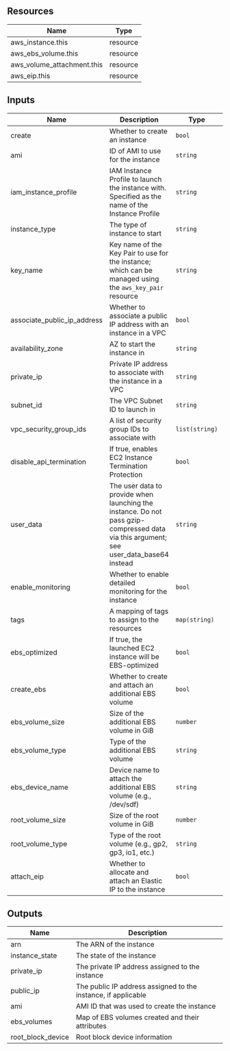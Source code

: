 ## Resources

| Name | Type |
|------|------|
| aws_instance.this | resource |
| aws_ebs_volume.this | resource |
| aws_volume_attachment.this | resource |
| aws_eip.this| resource |


## Inputs

| Name | Description | Type | Default | Required |
|------|-------------|------|---------|:--------:|
| create | Whether to create an instance | `bool` | `true` | no |
| ami | ID of AMI to use for the instance | `string` | `null` | no |
| iam_instance_profile | IAM Instance Profile to launch the instance with. Specified as the name of the Instance Profile | `string` | `null` | no |
| instance_type | The type of instance to start | `string` | `"t3.micro"` | no |
| key_name | Key name of the Key Pair to use for the instance; which can be managed using the `aws_key_pair` resource | `string` | `null` | no |
| associate_public_ip_address | Whether to associate a public IP address with an instance in a VPC | `bool` | `null` | no |
| availability_zone | AZ to start the instance in | `string` | `null` | no |
| private_ip | Private IP address to associate with the instance in a VPC | `string` | `null` | no |
| subnet_id | The VPC Subnet ID to launch in | `string` | `null` | no |
| vpc_security_group_ids | A list of security group IDs to associate with | `list(string)` | `[]` | no |
| disable_api_termination | If true, enables EC2 Instance Termination Protection | `bool` | `null` | no |
| user_data | The user data to provide when launching the instance. Do not pass gzip-compressed data via this argument; see user_data_base64 instead | `string` | `null` | no |
| enable_monitoring | Whether to enable detailed monitoring for the instance | `bool` | `false` | no |
| tags | A mapping of tags to assign to the resources | `map(string)` | `{` | no |
| ebs_optimized | If true, the launched EC2 instance will be EBS-optimized | `bool` | `null` | no |
| create_ebs | Whether to create and attach an additional EBS volume | `bool` | `false` | no |
| ebs_volume_size | Size of the additional EBS volume in GiB | `number` | `10` | no |
| ebs_volume_type | Type of the additional EBS volume | `string` | `"gp3"` | no |
| ebs_device_name | Device name to attach the additional EBS volume (e.g., /dev/sdf) | `string` | `"/dev/sdf"` | no |
| root_volume_size | Size of the root volume in GiB | `number` | `8` | no |
| root_volume_type | Type of the root volume (e.g., gp2, gp3, io1, etc.) | `string` | `"gp3"` | no |
| attach_eip | Whether to allocate and attach an Elastic IP to the instance | `bool` | `false` | no |


## Outputs

| Name | Description |
|------|-------------|
| arn | The ARN of the instance |
| instance_state | The state of the instance |
| private_ip | The private IP address assigned to the instance |
| public_ip | The public IP address assigned to the instance, if applicable |
| ami | AMI ID that was used to create the instance |
| ebs_volumes | Map of EBS volumes created and their attributes |
| root_block_device | Root block device information |